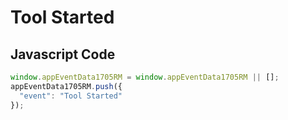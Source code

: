 # Tool Started

## Javascript Code
```js
window.appEventData1705RM = window.appEventData1705RM || [];
appEventData1705RM.push({
  "event": "Tool Started"
});
```




